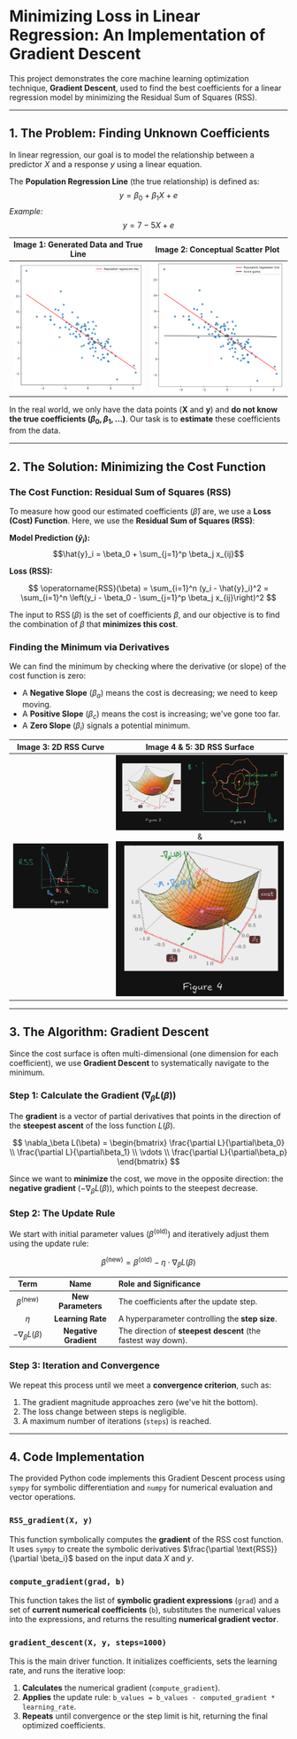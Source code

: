 # Minimizing Loss in Linear Regression: An Implementation of Gradient Descent

This project demonstrates the core machine learning optimization technique, **Gradient Descent**, used to find the best coefficients for a linear regression model by minimizing the Residual Sum of Squares (RSS).

---

## 1. The Problem: Finding Unknown Coefficients

In linear regression, our goal is to model the relationship between a predictor $X$ and a response $y$ using a linear equation.

The **Population Regression Line** (the true relationship) is defined as:
$$y = \beta_{0} + \beta_{1}X + e$$
_Example:_ $$y = 7 - 5X + e$$

| Image 1: Generated Data and True Line |          Image 2: Conceptual Scatter Plot           |
| :-----------------------------------: | :-------------------------------------------------: |
| ![Generated Data](./images/image.png) | ![Population Regression Line](./images/image-1.png) |

In the real world, we only have the data points ($\mathbf{X}$ and $\mathbf{y}$) and **do not know the true coefficients ($\beta_0, \beta_1, \dots$)**. Our task is to **estimate** these coefficients from the data.

---

## 2. The Solution: Minimizing the Cost Function

### The Cost Function: Residual Sum of Squares (RSS)

To measure how good our estimated coefficients ($\hat{\beta}$) are, we use a **Loss (Cost) Function**. Here, we use the **Residual Sum of Squares (RSS)**:

**Model Prediction ($\hat{y}_i$):**
$$\hat{y}_i = \beta_0 + \sum_{j=1}^p \beta_j x_{ij}$$

**Loss (RSS):**

$$
\operatorname{RSS}(\beta) = \sum_{i=1}^n (y_i - \hat{y}_i)^2 = \sum_{i=1}^n \left(y_i - \beta_0 - \sum_{j=1}^p \beta_j x_{ij}\right)^2
$$

The input to $\operatorname{RSS}(\beta)$ is the set of coefficients $\beta$, and our objective is to find the combination of $\beta$ that **minimizes this cost**.

### Finding the Minimum via Derivatives

We can find the minimum by checking where the derivative (or slope) of the cost function is zero:

- A **Negative Slope** ($\beta_a$) means the cost is decreasing; we need to keep moving.
- A **Positive Slope** ($\beta_c$) means the cost is increasing; we've gone too far.
- A **Zero Slope** ($\beta_i$) signals a potential minimum.

|              Image 3: 2D RSS Curve              |                              Image 4 & 5: 3D RSS Surface                              |
| :---------------------------------------------: | :-----------------------------------------------------------------------------------: |
| ![RSS Derivative Example](./images/image-2.png) | ![3D RSS Surface 1](./images/image-5.png) & ![3D RSS Surface 2](./images/image-4.png) |

---

## 3. The Algorithm: Gradient Descent

Since the cost surface is often multi-dimensional (one dimension for each coefficient), we use **Gradient Descent** to systematically navigate to the minimum.

### Step 1: Calculate the Gradient ($\nabla_\beta L(\beta)$)

The **gradient** is a vector of partial derivatives that points in the direction of the **steepest ascent** of the loss function $L(\beta)$.

$$
\nabla_\beta L(\beta) =
\begin{bmatrix}
\frac{\partial L}{\partial\beta_0} \\
\frac{\partial L}{\partial\beta_1} \\
\vdots \\
\frac{\partial L}{\partial\beta_p}
\end{bmatrix}
$$

Since we want to **minimize** the cost, we move in the opposite direction: the **negative gradient** $(-\nabla_\beta L(\beta))$, which points to the steepest decrease.

### Step 2: The Update Rule

We start with initial parameter values ($\beta^{\text{(old)}}$) and iteratively adjust them using the update rule:

$$\beta^{\text{(new)}} = \beta^{\text{(old)}} - \eta \cdot \nabla_\beta L(\beta)$$

|           Term           |         Name          | Role and Significance                                         |
| :----------------------: | :-------------------: | :------------------------------------------------------------ |
|  $\beta^{\text{(new)}}$  |  **New Parameters**   | The coefficients after the update step.                       |
|          $\eta$          |   **Learning Rate**   | A hyperparameter controlling the **step size**.               |
| $-\nabla_\beta L(\beta)$ | **Negative Gradient** | The direction of **steepest descent** (the fastest way down). |

### Step 3: Iteration and Convergence

We repeat this process until we meet a **convergence criterion**, such as:

1.  The gradient magnitude approaches zero (we've hit the bottom).
2.  The loss change between steps is negligible.
3.  A maximum number of iterations (`steps`) is reached.

---

## 4. Code Implementation

The provided Python code implements this Gradient Descent process using `sympy` for symbolic differentiation and `numpy` for numerical evaluation and vector operations.

### `RSS_gradient(X, y)`

This function symbolically computes the **gradient** of the RSS cost function. It uses `sympy` to create the symbolic derivatives $\frac{\partial \text{RSS}}{\partial \beta_i}$ based on the input data $X$ and $y$.

### `compute_gradient(grad, b)`

This function takes the list of **symbolic gradient expressions** (`grad`) and a set of **current numerical coefficients** (`b`), substitutes the numerical values into the expressions, and returns the resulting **numerical gradient vector**.

### `gradient_descent(X, y, steps=1000)`

This is the main driver function. It initializes coefficients, sets the learning rate, and runs the iterative loop:

1.  **Calculates** the numerical gradient (`compute_gradient`).
2.  **Applies** the update rule: `b_values = b_values - computed_gradient * learning_rate`.
3.  **Repeats** until convergence or the step limit is hit, returning the final optimized coefficients.
